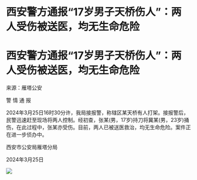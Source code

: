 # 西安警方通报“17岁男子天桥伤人”：两人受伤被送医，均无生命危险

# 西安警方通报“17岁男子天桥伤人”：两人受伤被送医，均无生命危险

来源：雁塔公安

警 情 通 报

2024年3月25日16时30分许，我局接报警，称辖区某天桥有人打架。接报警后，民警迅速赶至现场将两人控制。经初查，张某(男，17岁)持刀将冀某(男，23岁)捅伤，在此过程中，张某亦受伤。目前，两人已被送医救治，均无生命危险。案件正在进一步侦办中。

西安市公安局雁塔分局

2024年3月25日

![](https://inews.gtimg.com/om_bt/O2qfeA_W63Zga0JSUZkG2Hrt4Eftrltx7MxQJxo3GJocUAA/1000)

